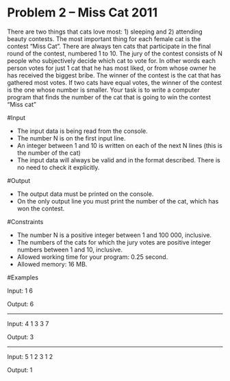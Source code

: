 ﻿Problem 2 – Miss Cat 2011
==========================
There are two things that cats love most: 1) sleeping and 2) attending beauty contests. The most important thing for each female cat is the contest “Miss Cat”. There are always ten cats that participate in the final round of the contest, numbered 1 to 10. 
The jury of the contest consists of N people who subjectively decide which cat to vote for. In other words each person votes for just 1 cat that he has most liked, or from whose owner he has received the biggest bribe. The winner of the contest is the cat that has gathered most votes. If two cats have equal votes, the winner of the contest is the one whose number is smaller.
Your task is to write a computer program that finds the number of the cat that is going to win the contest “Miss cat”

#Input
- The input data is being read from the console.
- The number N is on the first input line.
- An integer between 1 and 10 is written on each of the next N lines (this is the number of the cat)
- The input data will always be valid and in the format described. There is no need to check it explicitly.

#Output
- The output data must be printed on the console.
- On the only output line you must print the number of the cat, which has won the contest. 

#Constraints
- The number N is a positive integer between 1 and 100 000, inclusive.
- The numbers of the cats for which the jury votes are positive integer numbers between 1 and 10, inclusive.
- Allowed working time for your program: 0.25 second.
- Allowed memory: 16 MB.

#Examples

Input:
1
6

Output:
6

---------------------

Input:
4
1
3
3
7

Output:
3

---------------------

Input:
5
1
2
3
1
2

Output:
1
